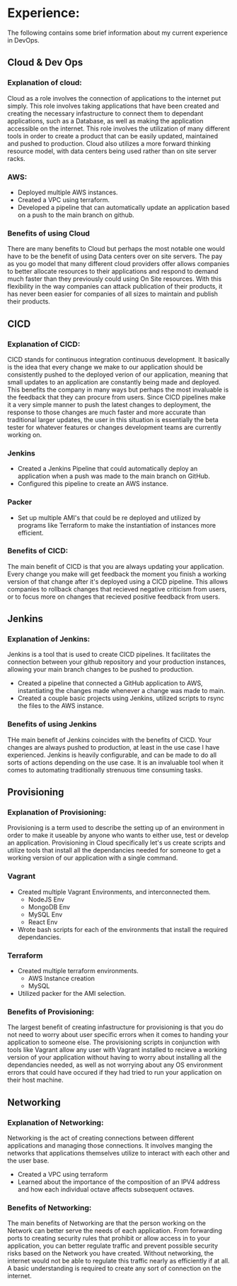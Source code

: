 # Experience:
The following contains some brief information about my current experience in DevOps.

## Cloud & Dev Ops
### Explanation of cloud:
Cloud as a role involves the connection of applications to the internet put simply. This role involves taking applications that have been created and creating the necessary infastructure to connect them to dependant applications, such as a Database, as well as making the application accessible on the internet. This role involves the utilization of many different tools in order to create a product that can be easily updated, maintained and pushed to production. Cloud also utilizes a more forward thinking resource model, with data centers being used rather than on site server racks.

### AWS:
- Deployed multiple AWS instances.
- Created a VPC using terraform.
- Developed a pipeline that can automatically update an application based on a push to the main branch on github.


### Benefits of using Cloud
There are many benefits to Cloud but perhaps the most notable one would have to be the benefit of using Data centers over on site servers. The pay as you go model that many different cloud providers offer allows companies to better allocate resources to their applications and respond to demand much faster than they previously could using On Site resources. With this flexibility in the way companies can attack publication of their products, it has never been easier for companies of all sizes to maintain and publish their products.

## CICD
### Explanation of CICD:
CICD stands for continuous integration continuous development. It basically is the idea that every change we make to our application should be consistently pushed to the deployed verion of our application, meaning that small updates to an application are constantly being made and deployed. This benefits the company in many ways but perhaps the most invaluable is the feedback that they can procure from users. Since CICD pipelines make it a very simple manner to push the latest changes to deployment, the response to those changes are much faster and more accurate than traditional larger updates, the user in this situation is essentially the beta tester for whatever features or changes development teams are currently working on.

### Jenkins
- Created a Jenkins Pipeline that could automatically deploy an application when a push was made to the main branch on GitHub.
- Configured this pipeline to create an AWS instance.

### Packer
- Set up multiple AMI's that could be re deployed and utilized by programs like Terraform to make the instantiation of instances more efficient.

### Benefits of CICD:
The main benefit of CICD is that you are always updating your application. Every change you make will get feedback the moment you finish a working version of that change after it's deployed using a CICD pipeline. This allows companies to rollback changes that recieved negative criticism from users, or to focus more on changes that recieved positive feedback from users.



## Jenkins
### Explanation of Jenkins:
Jenkins is a tool that is used to create CICD pipelines. It facilitates the connection between your github repository and your production instances, allowing your main branch changes to be pushed to production.

- Created a pipeline that connected a GitHub application to AWS, instantiating the changes made whenever a change was made to main.
- Created a couple basic projects using Jenkins, utilized scripts to rsync the files to the AWS instance.


### Benefits of using Jenkins
THe main benefit of Jenkins coincides with the benefits of CICD. Your changes are always pushed to production, at least in the use case I have experienced. Jenkins is heavily configurable, and can be made to do all sorts of actions depending on the use case. It is an invaluable tool when it comes to automating traditionally strenuous time consuming tasks.




## Provisioning
### Explanation of Provisioning:
Provisioning is a term used to describe the setting up of an environment in order to make it useable by anyone who wants to either use, test or develop an application. Provisioning in Cloud specifically let's us create scripts and utilize tools that install all the dependancies needed for someone to get a working version of our application with a single command.

### Vagrant
- Created multiple Vagrant Environments, and interconnected them.
  - NodeJS Env
  - MongoDB Env
  - MySQL Env
  - React Env
- Wrote bash scripts for each of the environments that install the required dependancies.


### Terraform
- Created multiple terraform environments.
  - AWS Instance creation
  - MySQL 
- Utilized packer for the AMI selection.

### Benefits of Provisioning:
The largest benefit of creating infastructure for provisioning is that you do not need to worry about user specific errors when it comes to handing your application to someone else. The provisioning scripts in conjunction with tools like Vagrant allow any user with Vagrant installed to recieve a working version of your application without having to worry about installing all the dependancies needed, as well as not worrying about any OS environment errors that could have occured if they had tried to run your application on their host machine. 


## Networking
### Explanation of Networking:
Networking is the act of creating connections between different applications and managing those connections. It involves manging the networks that applications themselves utilize to interact with each other and the user base.

- Created a VPC using terraform
- Learned about the importance of the composition of an IPV4 address and how each individual octave affects subsequent octaves.

### Benefits of Networking:
The main benefits of Networking are that the person working on the Network can better serve the needs of each application. From forwarding ports to creating security rules that prohibit or allow access in to your application, you can better regulate traffic and prevent possible security risks based on the Network you have created. Without networking, the internet would not be able to regulate this traffic nearly as efficiently if at all. A basic understanding is required to create any sort of connection on the internet.

